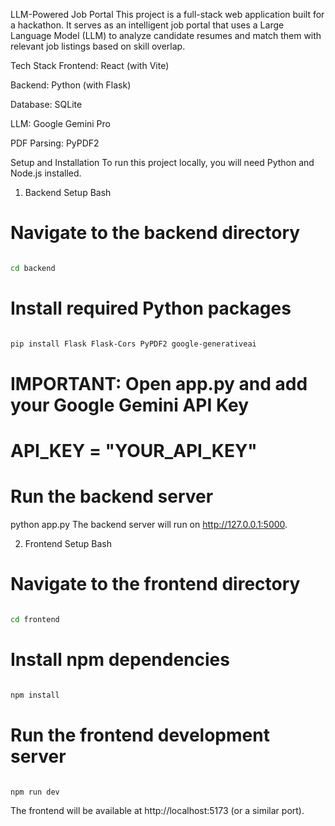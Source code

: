 LLM-Powered Job Portal
This project is a full-stack web application built for a hackathon. It serves as an intelligent job portal that uses a Large Language Model (LLM) to analyze candidate resumes and match them with relevant job listings based on skill overlap.

Tech Stack
Frontend: React (with Vite)

Backend: Python (with Flask)

Database: SQLite

LLM: Google Gemini Pro

PDF Parsing: PyPDF2

Setup and Installation
To run this project locally, you will need Python and Node.js installed.

1. Backend Setup
Bash

# Navigate to the backend directory
```bash

cd backend
```
# Install required Python packages
```bash

pip install Flask Flask-Cors PyPDF2 google-generativeai
```
# IMPORTANT: Open app.py and add your Google Gemini API Key
# API_KEY = "YOUR_API_KEY"

# Run the backend server
python app.py
The backend server will run on http://127.0.0.1:5000.

2. Frontend Setup
Bash

# Navigate to the frontend directory
```bash

cd frontend
```
# Install npm dependencies
```bash

npm install
```
# Run the frontend development server
```bash

npm run dev
```
The frontend will be available at http://localhost:5173 (or a similar port).
